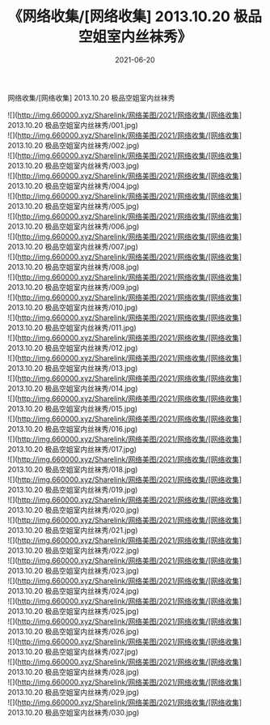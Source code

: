 ﻿---
layout: post
title:  《网络收集/[网络收集] 2013.10.20 极品空姐室内丝袜秀》
date:   2021-06-20
img: http://img.660000.xyz/Sharelink/网络美图/2021/网络收集/[网络收集] 2013.10.20 极品空姐室内丝袜秀/000.jpg
categories: [美女, 清纯, 唯美]
---

网络收集/[网络收集] 2013.10.20 极品空姐室内丝袜秀

 ![](http://img.660000.xyz/Sharelink/网络美图/2021/网络收集/[网络收集] 2013.10.20 极品空姐室内丝袜秀/001.jpg) <br>![](http://img.660000.xyz/Sharelink/网络美图/2021/网络收集/[网络收集] 2013.10.20 极品空姐室内丝袜秀/002.jpg) <br>![](http://img.660000.xyz/Sharelink/网络美图/2021/网络收集/[网络收集] 2013.10.20 极品空姐室内丝袜秀/003.jpg) <br>![](http://img.660000.xyz/Sharelink/网络美图/2021/网络收集/[网络收集] 2013.10.20 极品空姐室内丝袜秀/004.jpg) <br>![](http://img.660000.xyz/Sharelink/网络美图/2021/网络收集/[网络收集] 2013.10.20 极品空姐室内丝袜秀/005.jpg) <br>![](http://img.660000.xyz/Sharelink/网络美图/2021/网络收集/[网络收集] 2013.10.20 极品空姐室内丝袜秀/006.jpg) <br>![](http://img.660000.xyz/Sharelink/网络美图/2021/网络收集/[网络收集] 2013.10.20 极品空姐室内丝袜秀/007.jpg) <br>![](http://img.660000.xyz/Sharelink/网络美图/2021/网络收集/[网络收集] 2013.10.20 极品空姐室内丝袜秀/008.jpg) <br>![](http://img.660000.xyz/Sharelink/网络美图/2021/网络收集/[网络收集] 2013.10.20 极品空姐室内丝袜秀/009.jpg) <br>![](http://img.660000.xyz/Sharelink/网络美图/2021/网络收集/[网络收集] 2013.10.20 极品空姐室内丝袜秀/010.jpg) <br>![](http://img.660000.xyz/Sharelink/网络美图/2021/网络收集/[网络收集] 2013.10.20 极品空姐室内丝袜秀/011.jpg) <br>![](http://img.660000.xyz/Sharelink/网络美图/2021/网络收集/[网络收集] 2013.10.20 极品空姐室内丝袜秀/012.jpg) <br>![](http://img.660000.xyz/Sharelink/网络美图/2021/网络收集/[网络收集] 2013.10.20 极品空姐室内丝袜秀/013.jpg) <br>![](http://img.660000.xyz/Sharelink/网络美图/2021/网络收集/[网络收集] 2013.10.20 极品空姐室内丝袜秀/014.jpg) <br>![](http://img.660000.xyz/Sharelink/网络美图/2021/网络收集/[网络收集] 2013.10.20 极品空姐室内丝袜秀/015.jpg) <br>![](http://img.660000.xyz/Sharelink/网络美图/2021/网络收集/[网络收集] 2013.10.20 极品空姐室内丝袜秀/016.jpg) <br>![](http://img.660000.xyz/Sharelink/网络美图/2021/网络收集/[网络收集] 2013.10.20 极品空姐室内丝袜秀/017.jpg) <br>![](http://img.660000.xyz/Sharelink/网络美图/2021/网络收集/[网络收集] 2013.10.20 极品空姐室内丝袜秀/018.jpg) <br>![](http://img.660000.xyz/Sharelink/网络美图/2021/网络收集/[网络收集] 2013.10.20 极品空姐室内丝袜秀/019.jpg) <br>![](http://img.660000.xyz/Sharelink/网络美图/2021/网络收集/[网络收集] 2013.10.20 极品空姐室内丝袜秀/020.jpg) <br>![](http://img.660000.xyz/Sharelink/网络美图/2021/网络收集/[网络收集] 2013.10.20 极品空姐室内丝袜秀/021.jpg) <br>![](http://img.660000.xyz/Sharelink/网络美图/2021/网络收集/[网络收集] 2013.10.20 极品空姐室内丝袜秀/022.jpg) <br>![](http://img.660000.xyz/Sharelink/网络美图/2021/网络收集/[网络收集] 2013.10.20 极品空姐室内丝袜秀/023.jpg) <br>![](http://img.660000.xyz/Sharelink/网络美图/2021/网络收集/[网络收集] 2013.10.20 极品空姐室内丝袜秀/024.jpg) <br>![](http://img.660000.xyz/Sharelink/网络美图/2021/网络收集/[网络收集] 2013.10.20 极品空姐室内丝袜秀/025.jpg) <br>![](http://img.660000.xyz/Sharelink/网络美图/2021/网络收集/[网络收集] 2013.10.20 极品空姐室内丝袜秀/026.jpg) <br>![](http://img.660000.xyz/Sharelink/网络美图/2021/网络收集/[网络收集] 2013.10.20 极品空姐室内丝袜秀/027.jpg) <br>![](http://img.660000.xyz/Sharelink/网络美图/2021/网络收集/[网络收集] 2013.10.20 极品空姐室内丝袜秀/028.jpg) <br>![](http://img.660000.xyz/Sharelink/网络美图/2021/网络收集/[网络收集] 2013.10.20 极品空姐室内丝袜秀/029.jpg) <br>![](http://img.660000.xyz/Sharelink/网络美图/2021/网络收集/[网络收集] 2013.10.20 极品空姐室内丝袜秀/030.jpg) <br>